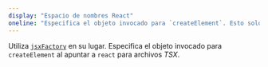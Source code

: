 ```yaml
---
display: "Espacio de nombres React"
oneline: "Especifica el objeto invocado para `createElement`. Esto solo se aplica al apuntar a la emisión JSX de `react`."
---
```


Utiliza [`jsxFactory`](#jsxFactory) en su lugar. Especifica el objeto invocado para `createElement` al apuntar a `react` para archivos *TSX*.
